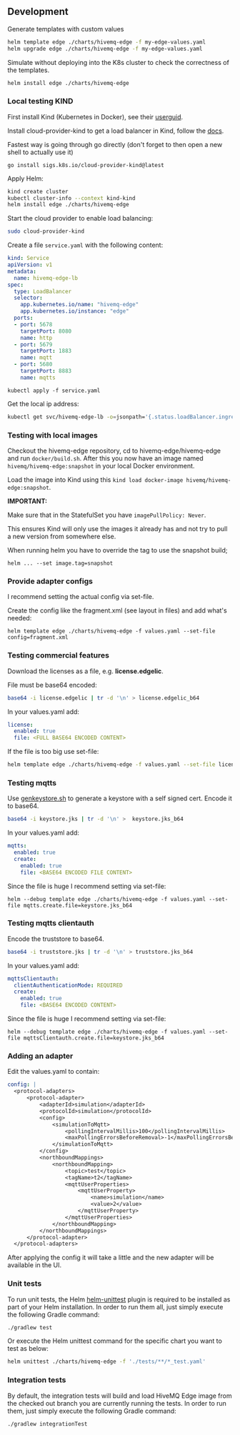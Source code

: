 ## Development

Generate templates with custom values

```bash
helm template edge ./charts/hivemq-edge -f my-edge-values.yaml
helm upgrade edge ./charts/hivemq-edge -f my-edge-values.yaml
```

Simulate without deploying into the K8s cluster to check the correctness of the templates.


```bash
helm install edge ./charts/hivemq-edge 
```

### Local testing KIND

First install Kind (Kubernetes in Docker), see their [userguid](https://kind.sigs.k8s.io/docs/user/quick-start#installation).

Install cloud-provider-kind to get a load balancer in Kind, follow the [docs](https://kind.sigs.k8s.io/docs/user/loadbalancer).

Fastest way is going through go directly (don't forget to then open a new shell to actually use it)

```
go install sigs.k8s.io/cloud-provider-kind@latest
```

Apply Helm:

```bash
kind create cluster
kubectl cluster-info --context kind-kind
helm install edge ./charts/hivemq-edge 
```

Start the cloud provider to enable load balancing:

```bash
sudo cloud-provider-kind
```

Create a file `service.yaml` with the following content:

```yaml
kind: Service
apiVersion: v1
metadata:
  name: hivemq-edge-lb
spec:
  type: LoadBalancer
  selector:
    app.kubernetes.io/name: "hivemq-edge"
    app.kubernetes.io/instance: "edge"
  ports:
  - port: 5678
    targetPort: 8080
    name: http
  - port: 5679
    targetPort: 1883
    name: mqtt
  - port: 5680
    targetPort: 8883
    name: mqtts
```

```
kubectl apply -f service.yaml
```

Get the local ip address:
```bash
kubectl get svc/hivemq-edge-lb -o=jsonpath='{.status.loadBalancer.ingress[0].ip}'
```

### Testing with local images

Checkout the hivemq-edge repository, cd to hivemq-edge/hivemq-edge and run `docker/build.sh`.
After this you now have an image named `hivemq/hivemq-edge:snapshot` in your local Docker environment.

Load the image into Kind using this `kind load docker-image hivemq/hivemq-edge:snapshot`.

**IMPORTANT:**

Make sure that in the StatefulSet you have `imagePullPolicy: Never`.

This ensures Kind will only use the images it already has and not try to pull a new version from somewhere else.

When running helm you have to override the tag to use the snapshot build;

```
helm ... --set image.tag=snapshot
```

### Provide adapter configs

I recommend setting the actual config via set-file.

Create the config like the fragment.xml (see layout in files) and add what's needed:

```
helm template edge ./charts/hivemq-edge -f values.yaml --set-file config=fragment.xml
```

### Testing commercial features

Download the licenses as a file, e.g. **license.edgelic**.

File must be base64 encoded:

```bash
base64 -i license.edgelic | tr -d '\n' > license.edgelic_b64
```

In your values.yaml add:
```yaml
license:
  enabled: true
  file: <FULL BASE64 ENCODED CONTENT>
```

If the file is too big use set-file:
```bash
helm template edge ./charts/hivemq-edge -f values.yaml --set-file license.file=license.edgelic_b64
```

### Testing mqtts

Use [genkeystore.sh](test%2Fgenkeystore.sh) to generate a keystore with a self signed cert.
Encode it to base64.

```bash
base64 -i keystore.jks | tr -d '\n' >  keystore.jks_b64
```

In your values.yaml add:
```yaml
mqtts:
  enabled: true
  create:
    enabled: true
    file: <BASE64 ENCODED FILE CONTENT>
```

Since the file is huge I recommend setting via set-file:
```
helm --debug template edge ./charts/hivemq-edge -f values.yaml --set-file mqtts.create.file=keystore.jks_b64
```

### Testing mqtts clientauth

Encode the truststore to base64.

```bash
base64 -i truststore.jks | tr -d '\n' > truststore.jks_b64
```

In your values.yaml add:
```yaml
mqttsClientauth:
  clientAuthenticationMode: REQUIRED
  create:
    enabled: true
    file: <BASE64 ENCODED CONTENT>
```

Since the file is huge I recommend setting via set-file:
```
helm --debug template edge ./charts/hivemq-edge -f values.yaml --set-file mqttsClientauth.create.file=keystore.jks_b64
```

### Adding an adapter
Edit the values.yaml to contain:

```yaml
config: |
  <protocol-adapters>
      <protocol-adapter>
          <adapterId>simulation</adapterId>
          <protocolId>simulation</protocolId>
          <config>
              <simulationToMqtt>
                  <pollingIntervalMillis>100</pollingIntervalMillis>
                  <maxPollingErrorsBeforeRemoval>-1</maxPollingErrorsBeforeRemoval>
              </simulationToMqtt>
          </config>
          <northboundMappings>
              <northboundMapping>
                  <topic>test</topic>
                  <tagName>t2</tagName>
                  <mqttUserProperties>
                      <mqttUserProperty>
                          <name>simulation</name>
                          <value>2</value>
                      </mqttUserProperty>
                  </mqttUserProperties>
              </northboundMapping>
          </northboundMappings>
      </protocol-adapter>
  </protocol-adapters>
```

After applying the config it will take a little and the new adapter will be available in the UI.


### Unit tests
To run unit tests, the Helm [helm-unittest](https://github.com/helm-unittest/helm-unittest?tab=readme-ov-file#helm-unittest) plugin is required to be installed as part of your Helm installation.
In order to run them all, just simply execute the following Gradle command:

```bash
./gradlew test
```

Or execute the Helm unittest command for the specific chart you want to test as below:
```bash
helm unittest ./charts/hivemq-edge -f './tests/**/*_test.yaml'
```

### Integration tests

By default, the integration tests will build and load HiveMQ Edge image from the checked out branch you are currently running the tests.
In order to run them, just simply execute the following Gradle command:

```bash
./gradlew integrationTest
```
